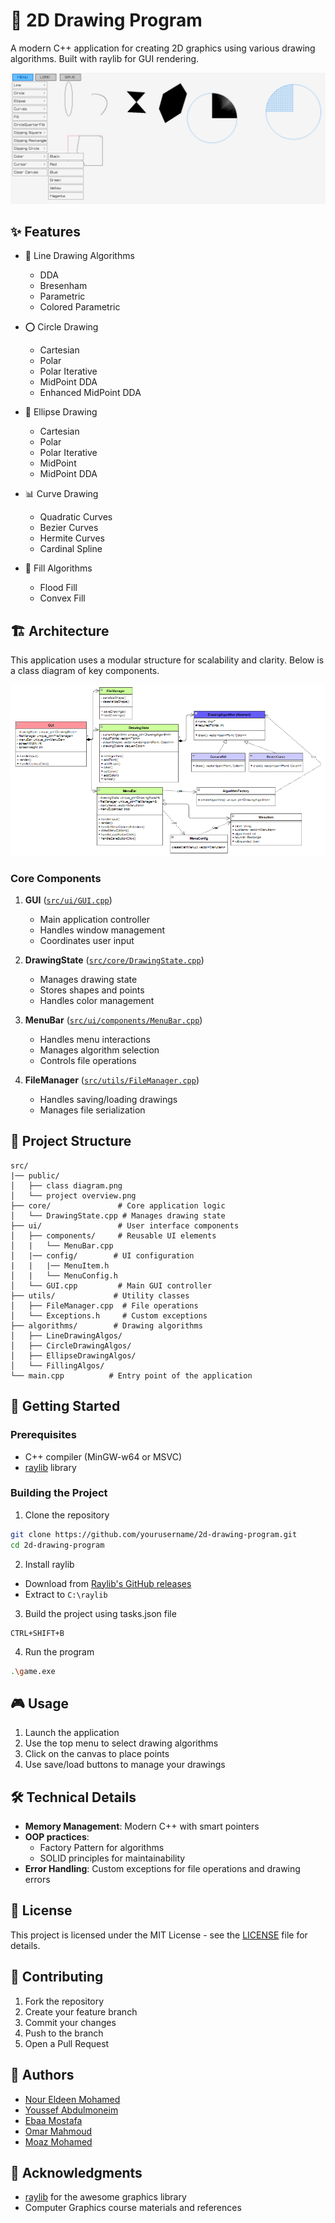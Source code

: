 # 🎨 2D Drawing Program

A modern C++ application for creating 2D graphics using various drawing algorithms. Built with raylib for GUI rendering.

![project overview](public/project%20overview.png)

## ✨ Features

- 📝 Line Drawing Algorithms
  - DDA
  - Bresenham
  - Parametric
  - Colored Parametric

- ⭕ Circle Drawing
  - Cartesian
  - Polar
  - Polar Iterative
  - MidPoint DDA
  - Enhanced MidPoint DDA

- 🔄 Ellipse Drawing
  - Cartesian
  - Polar
  - Polar Iterative
  - MidPoint
  - MidPoint DDA

- 📊 Curve Drawing
  - Quadratic Curves
  - Bezier Curves
  - Hermite Curves
  - Cardinal Spline

- 🎯 Fill Algorithms
  - Flood Fill
  - Convex Fill

## 🏗️ Architecture

This application uses a modular structure for scalability and clarity. Below is a class diagram of key components.

![class diagram](public/class%20diagram.png)

### Core Components

1. **GUI** ([`src/ui/GUI.cpp`](src/ui/GUI.cpp))
   - Main application controller
   - Handles window management
   - Coordinates user input

2. **DrawingState** ([`src/core/DrawingState.cpp`](src/core/DrawingState.cpp))
   - Manages drawing state
   - Stores shapes and points
   - Handles color management

3. **MenuBar** ([`src/ui/components/MenuBar.cpp`](src/ui/components/MenuBar.cpp))
   - Handles menu interactions
   - Manages algorithm selection
   - Controls file operations

4. **FileManager** ([`src/utils/FileManager.cpp`](src/utils/FileManager.cpp))
   - Handles saving/loading drawings
   - Manages file serialization

## 📁 Project Structure

```plaintext
src/
|── public/
│   ├── class diagram.png
│   └── project overview.png
├── core/               # Core application logic
│   └── DrawingState.cpp # Manages drawing state
├── ui/                 # User interface components
│   ├── components/     # Reusable UI elements
│   |   └── MenuBar.cpp
│   |── config/        # UI configuration
|   |   |── MenuItem.h
│   |   └── MenuConfig.h
│   └── GUI.cpp         # Main GUI controller
├── utils/             # Utility classes
│   ├── FileManager.cpp  # File operations
│   └── Exceptions.h     # Custom exceptions
├── algorithms/        # Drawing algorithms
│   ├── LineDrawingAlgos/
│   ├── CircleDrawingAlgos/
│   ├── EllipseDrawingAlgos/
│   └── FillingAlgos/
└── main.cpp          # Entry point of the application
```

## 🚀 Getting Started

### Prerequisites

- C++ compiler (MinGW-w64 or MSVC)
- [raylib](https://www.raylib.com/) library

### Building the Project

1. Clone the repository

```bash
git clone https://github.com/yourusername/2d-drawing-program.git
cd 2d-drawing-program
```

2. Install raylib

- Download from [Raylib's GitHub releases](https://github.com/raysan5/raylib/releases)
- Extract to `C:\raylib`

3. Build the project using tasks.json file

```plaintext
CTRL+SHIFT+B
```

4. Run the program

```bash
.\game.exe
```

## 🎮 Usage

1. Launch the application
2. Use the top menu to select drawing algorithms
3. Click on the canvas to place points
4. Use save/load buttons to manage your drawings

## 🛠️ Technical Details

- **Memory Management**: Modern C++ with smart pointers
- **OOP practices**:
  - Factory Pattern for algorithms
  - SOLID principles for maintainability
- **Error Handling**: Custom exceptions for file operations and drawing errors

## 📄 License

This project is licensed under the MIT License - see the [LICENSE](LICENSE) file for details.

## 🤝 Contributing

1. Fork the repository
2. Create your feature branch
3. Commit your changes
4. Push to the branch
5. Open a Pull Request

## 👥 Authors

- [Nour Eldeen Mohamed](https://github.com/NourEldeenM)
- [Youssef Abdulmoneim](https://github.com/youssefabdulmoneim)
- [Ebaa Mostafa](https://github.com/ebaaamostafa)
- [Omar Mahmoud](https://github.com/Omar-Mahmoud-25)
- [Moaz Mohamed](https://github.com/moazmesmail)

## 🙏 Acknowledgments

- [raylib](https://www.raylib.com/) for the awesome graphics library
- Computer Graphics course materials and references
